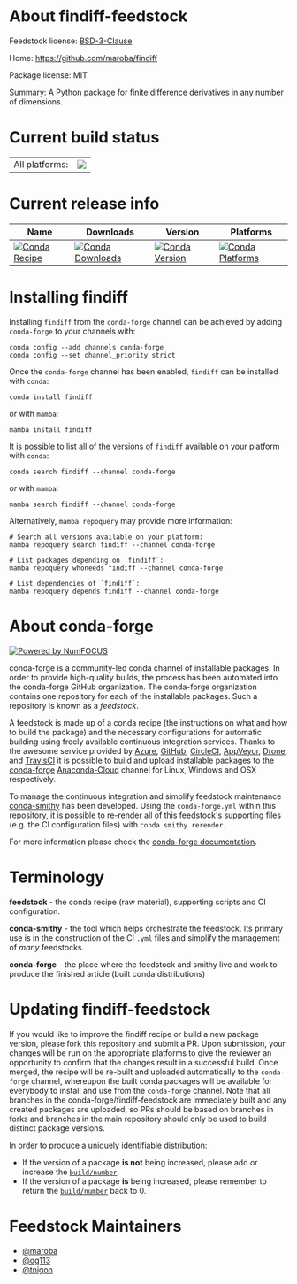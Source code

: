 About findiff-feedstock
=======================

Feedstock license: [BSD-3-Clause](https://github.com/conda-forge/findiff-feedstock/blob/main/LICENSE.txt)

Home: https://github.com/maroba/findiff

Package license: MIT

Summary: A Python package for finite difference derivatives in any number of dimensions.

Current build status
====================


<table><tr><td>All platforms:</td>
    <td>
      <a href="https://dev.azure.com/conda-forge/feedstock-builds/_build/latest?definitionId=12526&branchName=main">
        <img src="https://dev.azure.com/conda-forge/feedstock-builds/_apis/build/status/findiff-feedstock?branchName=main">
      </a>
    </td>
  </tr>
</table>

Current release info
====================

| Name | Downloads | Version | Platforms |
| --- | --- | --- | --- |
| [![Conda Recipe](https://img.shields.io/badge/recipe-findiff-green.svg)](https://anaconda.org/conda-forge/findiff) | [![Conda Downloads](https://img.shields.io/conda/dn/conda-forge/findiff.svg)](https://anaconda.org/conda-forge/findiff) | [![Conda Version](https://img.shields.io/conda/vn/conda-forge/findiff.svg)](https://anaconda.org/conda-forge/findiff) | [![Conda Platforms](https://img.shields.io/conda/pn/conda-forge/findiff.svg)](https://anaconda.org/conda-forge/findiff) |

Installing findiff
==================

Installing `findiff` from the `conda-forge` channel can be achieved by adding `conda-forge` to your channels with:

```
conda config --add channels conda-forge
conda config --set channel_priority strict
```

Once the `conda-forge` channel has been enabled, `findiff` can be installed with `conda`:

```
conda install findiff
```

or with `mamba`:

```
mamba install findiff
```

It is possible to list all of the versions of `findiff` available on your platform with `conda`:

```
conda search findiff --channel conda-forge
```

or with `mamba`:

```
mamba search findiff --channel conda-forge
```

Alternatively, `mamba repoquery` may provide more information:

```
# Search all versions available on your platform:
mamba repoquery search findiff --channel conda-forge

# List packages depending on `findiff`:
mamba repoquery whoneeds findiff --channel conda-forge

# List dependencies of `findiff`:
mamba repoquery depends findiff --channel conda-forge
```


About conda-forge
=================

[![Powered by
NumFOCUS](https://img.shields.io/badge/powered%20by-NumFOCUS-orange.svg?style=flat&colorA=E1523D&colorB=007D8A)](https://numfocus.org)

conda-forge is a community-led conda channel of installable packages.
In order to provide high-quality builds, the process has been automated into the
conda-forge GitHub organization. The conda-forge organization contains one repository
for each of the installable packages. Such a repository is known as a *feedstock*.

A feedstock is made up of a conda recipe (the instructions on what and how to build
the package) and the necessary configurations for automatic building using freely
available continuous integration services. Thanks to the awesome service provided by
[Azure](https://azure.microsoft.com/en-us/services/devops/), [GitHub](https://github.com/),
[CircleCI](https://circleci.com/), [AppVeyor](https://www.appveyor.com/),
[Drone](https://cloud.drone.io/welcome), and [TravisCI](https://travis-ci.com/)
it is possible to build and upload installable packages to the
[conda-forge](https://anaconda.org/conda-forge) [Anaconda-Cloud](https://anaconda.org/)
channel for Linux, Windows and OSX respectively.

To manage the continuous integration and simplify feedstock maintenance
[conda-smithy](https://github.com/conda-forge/conda-smithy) has been developed.
Using the ``conda-forge.yml`` within this repository, it is possible to re-render all of
this feedstock's supporting files (e.g. the CI configuration files) with ``conda smithy rerender``.

For more information please check the [conda-forge documentation](https://conda-forge.org/docs/).

Terminology
===========

**feedstock** - the conda recipe (raw material), supporting scripts and CI configuration.

**conda-smithy** - the tool which helps orchestrate the feedstock.
                   Its primary use is in the construction of the CI ``.yml`` files
                   and simplify the management of *many* feedstocks.

**conda-forge** - the place where the feedstock and smithy live and work to
                  produce the finished article (built conda distributions)


Updating findiff-feedstock
==========================

If you would like to improve the findiff recipe or build a new
package version, please fork this repository and submit a PR. Upon submission,
your changes will be run on the appropriate platforms to give the reviewer an
opportunity to confirm that the changes result in a successful build. Once
merged, the recipe will be re-built and uploaded automatically to the
`conda-forge` channel, whereupon the built conda packages will be available for
everybody to install and use from the `conda-forge` channel.
Note that all branches in the conda-forge/findiff-feedstock are
immediately built and any created packages are uploaded, so PRs should be based
on branches in forks and branches in the main repository should only be used to
build distinct package versions.

In order to produce a uniquely identifiable distribution:
 * If the version of a package **is not** being increased, please add or increase
   the [``build/number``](https://docs.conda.io/projects/conda-build/en/latest/resources/define-metadata.html#build-number-and-string).
 * If the version of a package **is** being increased, please remember to return
   the [``build/number``](https://docs.conda.io/projects/conda-build/en/latest/resources/define-metadata.html#build-number-and-string)
   back to 0.

Feedstock Maintainers
=====================

* [@maroba](https://github.com/maroba/)
* [@og113](https://github.com/og113/)
* [@tnigon](https://github.com/tnigon/)

